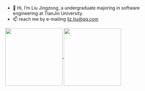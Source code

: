 - 👋 Hi, I’m Liu Jingzong, a undergraduate majoring in software engineering at TianJin University. 
- 📫 reach me by e-mailing ljz.tju@qq.com

<!---
tjujingzong/tjujingzong is a ✨ special ✨ repository because its `README.md` (this file) appears on your GitHub profile.
You can click the Preview link to take a look at your changes.
--->
<a href="https://github.com/anuraghazra/github-readme-stats">
  <img align="center"  src="https://github-readme-stats.vercel.app/api?username=tjujingzong&count_private=true&show_icons=true&theme=graywhite&show_owner=true" style="height :180px!important" / >
</a>
<a href="https://github.com/anuraghazra/github-readme-stats">
  <img align="center"  src="https://github-readme-stats.vercel.app/api/top-langs/?username=tjujingzong&theme=graywhite&layout=compact&hide=html" style="height :180px!important"/>
</a>
